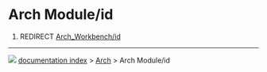 # Arch Module/id
1.  REDIRECT [Arch_Workbench/id](Arch_Workbench/id.md)



---
![](images/Button_right.svg) [documentation index](../README.md) > [Arch](Arch_Workbench.md) > Arch Module/id
